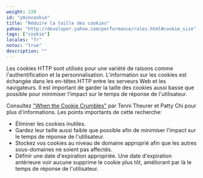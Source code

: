 ```yaml
---
weight: 220
id: "ymincookie"
title: "Réduire la taille des cookies"
yahoo: "http://developer.yahoo.com/performance/rules.html#cookie_size"
tags: ["cookie"]
locales: "fr"
notoc: "true"
description: ""
---
```


Les cookies HTTP sont utilisés pour une variété de raisons comme l'authentification et la personnalisation. L'information sur les cookies est échangée dans les en-têtes HTTP entre les serveurs Web et les navigateurs. Il est important de garder la taille des cookies aussi basse que possible pour minimiser l'impact sur ​​le temps de réponse de l'utilisateur.

Consultez ["When the Cookie Crumbles"](http://yuiblog.com/blog/2007/03/01/performance-research-part-3/) par Tenni Theurer et Patty Chi pour plus d'informations. Les points importants de cette recherche:

- Éliminer les cookies inutiles.
- Gardez leur taille aussi faible que possible afin de minimiser l'impact sur le temps de réponse de l'utilisateur.
- Stockez vos cookies au niveau de domaine approprié afin que les autres sous-domaines ne soient pas affectés.
- Définir une date d'expiration appropriée. Une date d'expiration antérieure voir aucune supprime le cookie plus tôt, améliorant par là le temps de réponse de l'utilisateur.

